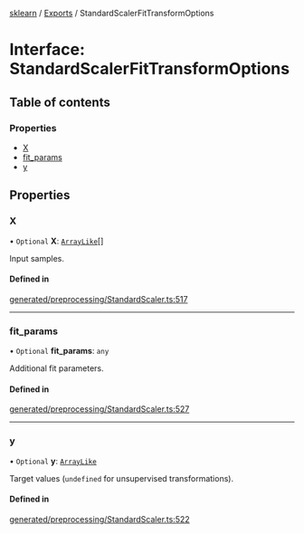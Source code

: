 [sklearn](../readme.md) / [Exports](../modules.md) / StandardScalerFitTransformOptions

# Interface: StandardScalerFitTransformOptions

## Table of contents

### Properties

- [X](StandardScalerFitTransformOptions.md#x)
- [fit\_params](StandardScalerFitTransformOptions.md#fit_params)
- [y](StandardScalerFitTransformOptions.md#y)

## Properties

### X

• `Optional` **X**: [`ArrayLike`](../modules.md#arraylike)[]

Input samples.

#### Defined in

[generated/preprocessing/StandardScaler.ts:517](https://github.com/transitive-bullshit/scikit-learn-ts/blob/367336a/packages/sklearn/src/generated/preprocessing/StandardScaler.ts#L517)

___

### fit\_params

• `Optional` **fit\_params**: `any`

Additional fit parameters.

#### Defined in

[generated/preprocessing/StandardScaler.ts:527](https://github.com/transitive-bullshit/scikit-learn-ts/blob/367336a/packages/sklearn/src/generated/preprocessing/StandardScaler.ts#L527)

___

### y

• `Optional` **y**: [`ArrayLike`](../modules.md#arraylike)

Target values (`undefined` for unsupervised transformations).

#### Defined in

[generated/preprocessing/StandardScaler.ts:522](https://github.com/transitive-bullshit/scikit-learn-ts/blob/367336a/packages/sklearn/src/generated/preprocessing/StandardScaler.ts#L522)

